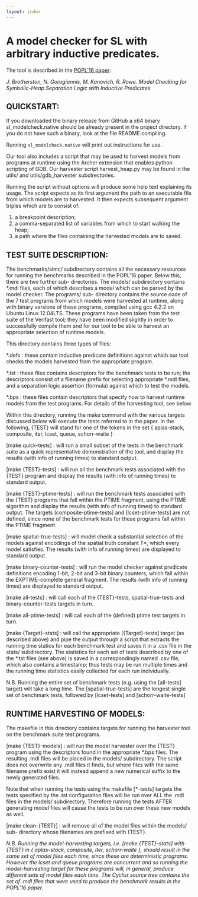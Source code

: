 ```yaml
---
layout: index
---
```


A model checker for SL with arbitrary inductive predicates.
===========================================================

The tool is described in the [POPL'16 paper](http://dx.doi.org/10.1145/2914770.2837621):

  *J. Brotherston, N. Gorogiannis, M. Kanovich, R. Rowe.
  Model Checking for Symbolic-Heap Separation Logic with Inductive Predicates*


QUICKSTART:
-----------------------------------
If you downloaded the binary release from GitHub a x64 binary
sl_modelcheck.native should be already present in the project directory.
If you do not have such a binary, look at the file README.compiling.

Running
  	`sl_modelcheck.native`
will print out instructions for use.

Our tool also includes a script that may be used to harvest models from programs
at runtime using the Archer extension that enables python scripting of GDB. Our
harvester script harvest_heap.py may be found in the utils/ and
utils/gdb_harvester subdirectories.

Running the script without options will produce some help text explaining its
usage.
The script expects as its first argument the path to an executable file
from which models are to harvested. It then expects subsequent argument triples
which are to consist of:
1. a breakpoint description;
2. a comma-separated list
of variables from which to start walking the heap;
3. a path where the files containing the harvested models are to saved.

TEST SUITE DESCRIPTION:
-----------------------

The benchmarks/slmc/ subdirectory contains all the necessary resources for running the benchmarks
described in the POPL'16 paper. Below this, there are two further sub-
directories. The models/ subdirectory contains *.mdl files, each of which
describes a model which can be parsed by the model checker. The programs/ sub-
directory contains the source code of the 7 test programs from which models
were harvested at runtime, along with binary versions of these programs,
compiled using gcc 4.2.2 on Ubuntu Linux 12.04LTS. These programs have been
taken from the test suite of the Verifast tool; they have been modified slightly
in order to successfully compile them and for our tool to be able to harvest
an appropriate selection of runtime models.

This directory contains three types of files:

*.defs
: these contain inductive predicate definitions against which our tool
checks the models harvested from the appropriate program.

*.tst
: these files contains descriptors for the benchmark tests to be run;
the descriptors consist of a filename prefix for selecting
appropriate *.mdl files, and a separation logic assertion (formula)
against which to test the models.

*.bps
: these files contain descriptors that specify how to harvest runtime
models from the test programs. For details of the harvesting tool,
see below.

Within this directory, running the make command with the various targets 
discussed below will execute the tests referred to in the paper. In the
following, {TEST} will stand for one of the tokens in the set { aplas-stack, composite, iter, lcset, queue, schorr-waite }

[make quick-tests]
: will run a small subset of the tests in the benchmark suite
as a quick representative demonstration of the tool, and display the results
(with info of running times) to standard output.

[make {TEST}-tests]
: will run all the benchmark tests associated with the {TEST}
program and display the results (with info of running times) to standard
output.

[make {TEST}-ptime-tests]
: will run the benchmark tests associated with the
{TEST} programs that fall within the PTIME fragment, using the PTIME
algorithm and display the results (with info of running times) to standard
output. The targets [composite-ptime-tests] and [lcset-ptime-tests] are not
defined, since none of the benchmark tests for these programs fall within
the PTIME fragment.

[make spatial-true-tests]
: will model check a substantial selection of the
models against encodings of the spatial truth constant T*, which every
model satisfies. The results (with info of running times) are displayed
to standard output.

[make binary-counter-tests]
: will run the model checker against predicate
definitions encoding 1-bit, 2-bit and 3-bit binary counters, which fall
within the EXPTIME-complete general fragment. The results (with info of
running times) are displayed to standard output.

[make all-tests]
: will call each of the {TEST}-tests, spatial-true-tests and 
binary-counter-tests targets in turn.

[make all-ptime-tests]
: will call each of the (defined) ptime test targets in turn.

[make {Target}-stats]
: will call the appropriate [{Target}-tests] target (as
described above) and pipe the output through a script that extracts the
running time statics for each benchmark test and saves it in a .csv file in
the stats/ subdirectory. The statistics for each set of tests described by
one of the *.tst files (see above) is saved in a correspondingly named .csv
file, which also contains a timestamp; thus tests may be run multiple times
and the running time statistics easily collected for each run individually.

N.B. Running the entire set of benchmark tests (e.g. using the [all-tests]
target) will take a long time. The [spatial-true-tests] are the longest single
set of benchmark tests, followed by [lcset-tests] and [schorr-waite-tests]


RUNTIME HARVESTING OF MODELS:
-----------------------------

The makefile in this directory contains targets for running the harvester tool 
on the benchmark suite test programs.

[make {TEST}-models]
: will run the model harvester over the {TEST} program using
the descriptors found in the appropriate *.bps files. The resulting .mdl
files will be placed in the models/ subdirectory. The script does not 
overwrite any .mdl files it finds, but where files with the same filename 
prefix exist it will instead append a new numerical suffix to the newly 
generated files.

Note that when running the tests using the makefile [*-tests] targets the
tests specified by the .tst configuration files will be run over ALL the
.mdl files in the models/ subdirectory. Therefore running the tests AFTER
generating model files will cause the tests to be run over these new models
as well.

[make clean-{TEST}]
: will remove all of the model files within the models/ sub-
directory whose filenames are prefixed with {TEST}.

*N.B. Running the model-harvesting targets, i.e. [make {TEST}-stats] with {TEST}
in { aplas-stack, composite, iter, schorr-waite }, should result in the same set
of model files each time, since these are deterministic programs. However the 
lcset and queue programs are concurrent and so running the model-harvesting 
target for these programs will, in general, produce different sets of model 
files each time. The Cyclist source tree contains the set of .mdl files that 
were used to produce the benchmark results in the POPL'16 paper.*